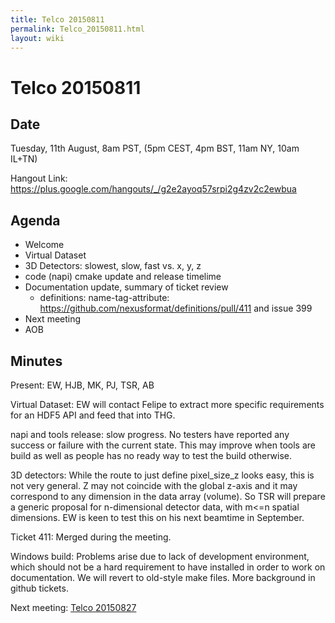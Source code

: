 ```yaml
---
title: Telco 20150811
permalink: Telco_20150811.html
layout: wiki
---
```

Telco 20150811
==============

Date
----

Tuesday, 11th August, 8am PST, (5pm CEST, 4pm BST, 11am NY, 10am IL+TN)

Hangout Link:
<https://plus.google.com/hangouts/_/g2e2ayoq57srpi2g4zv2c2ewbua>

Agenda
------

-   Welcome
-   Virtual Dataset
-   3D Detectors: slowest, slow, fast vs. x, y, z
-   code (napi) cmake update and release timelime
-   Documentation update, summary of ticket review
    -   definitions: name-tag-attribute:
        <https://github.com/nexusformat/definitions/pull/411> and issue
        399
-   Next meeting
-   AOB

Minutes
-------

Present: EW, HJB, MK, PJ, TSR, AB

Virtual Dataset: EW will contact Felipe to extract more specific
requirements for an HDF5 API and feed that into THG.

napi and tools release: slow progress. No testers have reported any
success or failure with the current state. This may improve when tools
are build as well as people has no ready way to test the build
otherwise.

3D detectors: While the route to just define pixel\_size\_z looks easy,
this is not very general. Z may not coincide with the global z-axis and
it may correspond to any dimension in the data array (volume). So TSR
will prepare a generic proposal for n-dimensional detector data, with
m&lt;=n spatial dimensions. EW is keen to test this on his next beamtime
in September.

Ticket 411: Merged during the meeting.

Windows build: Problems arise due to lack of development environment,
which should not be a hard requirement to have installed in order to
work on documentation. We will revert to old-style make files. More
background in github tickets.

Next meeting: [Telco 20150827](Telco_20150827.html "wikilink")
